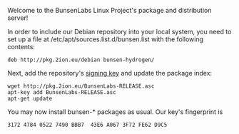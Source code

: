 [SigningKey]: <http://pkg.2ion.eu/BunsenLabs-RELEASE.asc>

Welcome to the BunsenLabs Linux Project's package and distribution
server!

In order to include our Debian repository into your local system, you
need to set up a file at
<monospace>/etc/apt/sources.list.d/bunsen.list</monospace> with the
following contents:

~~~
deb http://pkg.2ion.eu/debian bunsen-hydrogen/
~~~

Next, add the repository's [signing key][SigningKey] and update the
package index:

~~~ { .bash }
wget http://pkg.2ion.eu/BunsenLabs-RELEASE.asc
apt-key add BunsenLabs-RELEASE.asc
apt-get update
~~~

You may now install <monospace>bunsen-\*</monospace> packages as usual.
Our key's fingerprint is

~~~~~
3172 4784 0522 7490 BBB7  43E6 A067 3F72 FE62 D9C5 
~~~~~
